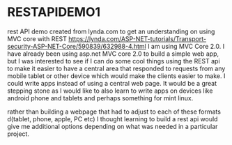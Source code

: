 # RESTAPIDEMO1
rest API demo created from lynda.com to get an understanding on using MVC core with REST
https://lynda.com/ASP-NET-tutorials/Transport-security-ASP-NET-Core/590839/632988-4.html
I am using MVC Core 2.0. I have already been using asp.net MVC core 2.0 to build a simple web app, but 
I was interested to see if I can do some cool things using the REST api to make it easier to have a 
central area that responded to requests from any mobile tablet or other device which would make the clients easier to make.
I could write apps instead of using a central web page. It would be a great stepping stone as I would like to also learn to write apps
on devices like android phone and tablets and perhaps something for mint linux.

rather than building a webpage that had to adjust to each of these formats d(tablet, phone, apple, PC etc) I thought 
learning to build a rest api would give me additional options depending on what was needed in a particular project.
